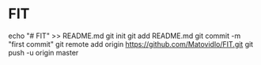 # FIT
echo "# FIT" >> README.md
git init
git add README.md
git commit -m "first commit"
git remote add origin https://github.com/Matovidlo/FIT.git
git push -u origin master
